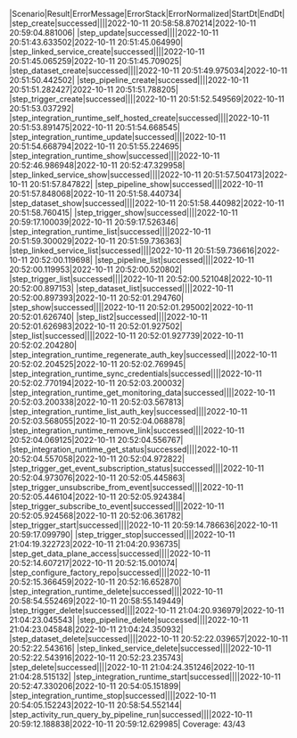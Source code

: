 |Scenario|Result|ErrorMessage|ErrorStack|ErrorNormalized|StartDt|EndDt|
|step_create|successed||||2022-10-11 20:58:58.870214|2022-10-11 20:59:04.881006|
|step_update|successed||||2022-10-11 20:51:43.633502|2022-10-11 20:51:45.064990|
|step_linked_service_create|successed||||2022-10-11 20:51:45.065259|2022-10-11 20:51:45.709025|
|step_dataset_create|successed||||2022-10-11 20:51:49.975034|2022-10-11 20:51:50.442502|
|step_pipeline_create|successed||||2022-10-11 20:51:51.282427|2022-10-11 20:51:51.788205|
|step_trigger_create|successed||||2022-10-11 20:51:52.549569|2022-10-11 20:51:53.037292|
|step_integration_runtime_self_hosted_create|successed||||2022-10-11 20:51:53.891475|2022-10-11 20:51:54.668545|
|step_integration_runtime_update|successed||||2022-10-11 20:51:54.668794|2022-10-11 20:51:55.224695|
|step_integration_runtime_show|successed||||2022-10-11 20:52:46.986948|2022-10-11 20:52:47.329958|
|step_linked_service_show|successed||||2022-10-11 20:51:57.504173|2022-10-11 20:51:57.847822|
|step_pipeline_show|successed||||2022-10-11 20:51:57.848068|2022-10-11 20:51:58.440734|
|step_dataset_show|successed||||2022-10-11 20:51:58.440982|2022-10-11 20:51:58.760415|
|step_trigger_show|successed||||2022-10-11 20:59:17.100039|2022-10-11 20:59:17.526346|
|step_integration_runtime_list|successed||||2022-10-11 20:51:59.300029|2022-10-11 20:51:59.736363|
|step_linked_service_list|successed||||2022-10-11 20:51:59.736616|2022-10-11 20:52:00.119698|
|step_pipeline_list|successed||||2022-10-11 20:52:00.119953|2022-10-11 20:52:00.520802|
|step_trigger_list|successed||||2022-10-11 20:52:00.521048|2022-10-11 20:52:00.897153|
|step_dataset_list|successed||||2022-10-11 20:52:00.897393|2022-10-11 20:52:01.294760|
|step_show|successed||||2022-10-11 20:52:01.295002|2022-10-11 20:52:01.626740|
|step_list2|successed||||2022-10-11 20:52:01.626983|2022-10-11 20:52:01.927502|
|step_list|successed||||2022-10-11 20:52:01.927739|2022-10-11 20:52:02.204280|
|step_integration_runtime_regenerate_auth_key|successed||||2022-10-11 20:52:02.204525|2022-10-11 20:52:02.769945|
|step_integration_runtime_sync_credentials|successed||||2022-10-11 20:52:02.770194|2022-10-11 20:52:03.200032|
|step_integration_runtime_get_monitoring_data|successed||||2022-10-11 20:52:03.200338|2022-10-11 20:52:03.567813|
|step_integration_runtime_list_auth_key|successed||||2022-10-11 20:52:03.568055|2022-10-11 20:52:04.068878|
|step_integration_runtime_remove_link|successed||||2022-10-11 20:52:04.069125|2022-10-11 20:52:04.556767|
|step_integration_runtime_get_status|successed||||2022-10-11 20:52:04.557058|2022-10-11 20:52:04.972822|
|step_trigger_get_event_subscription_status|successed||||2022-10-11 20:52:04.973076|2022-10-11 20:52:05.445863|
|step_trigger_unsubscribe_from_event|successed||||2022-10-11 20:52:05.446104|2022-10-11 20:52:05.924384|
|step_trigger_subscribe_to_event|successed||||2022-10-11 20:52:05.924568|2022-10-11 20:52:06.361782|
|step_trigger_start|successed||||2022-10-11 20:59:14.786636|2022-10-11 20:59:17.099790|
|step_trigger_stop|successed||||2022-10-11 21:04:19.322723|2022-10-11 21:04:20.936735|
|step_get_data_plane_access|successed||||2022-10-11 20:52:14.607217|2022-10-11 20:52:15.001074|
|step_configure_factory_repo|successed||||2022-10-11 20:52:15.366459|2022-10-11 20:52:16.652870|
|step_integration_runtime_delete|successed||||2022-10-11 20:58:54.552469|2022-10-11 20:58:55.149449|
|step_trigger_delete|successed||||2022-10-11 21:04:20.936979|2022-10-11 21:04:23.045543|
|step_pipeline_delete|successed||||2022-10-11 21:04:23.045848|2022-10-11 21:04:24.350932|
|step_dataset_delete|successed||||2022-10-11 20:52:22.039657|2022-10-11 20:52:22.543616|
|step_linked_service_delete|successed||||2022-10-11 20:52:22.543916|2022-10-11 20:52:23.235743|
|step_delete|successed||||2022-10-11 21:04:24.351246|2022-10-11 21:04:28.515132|
|step_integration_runtime_start|successed||||2022-10-11 20:52:47.330206|2022-10-11 20:54:05.151899|
|step_integration_runtime_stop|successed||||2022-10-11 20:54:05.152243|2022-10-11 20:58:54.552144|
|step_activity_run_query_by_pipeline_run|successed||||2022-10-11 20:59:12.188838|2022-10-11 20:59:12.629985|
Coverage: 43/43

